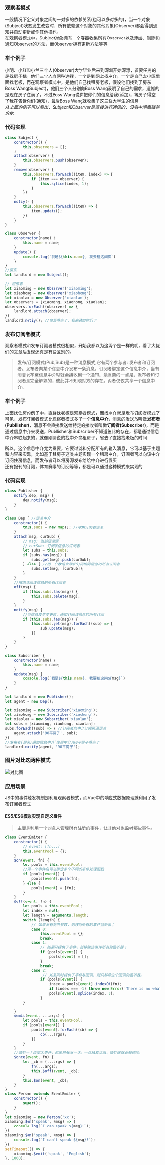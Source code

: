 ### 观察者模式
一般情况下定义对象之间的一对多的依赖关系(也可以多对多的)，当一个对象(Subject)状态发生改变时，所有依赖这个对象的其他对象(Observer)都会得到通知并自动更新或作其他操作。  
在观察者模式中，Subject对象拥有一个容器收集所有Observer以及添加、删除和通知Observer的方法，而Observer拥有更新方法等等  
### 举个例子
小明、小红和小兰三个人(Observer)大学毕业后来到深圳开始深漂，首要任务的是找房子租，他们三个人有两种选择，一个是到网上找中介，一个是自己去小区里面找老板，而在观察者模式中，是他们自己找租房老板，假设他们找到了房东Boss Wang(Subject)，他们三个人分别向Boss Wang表明了自己的需求，遗憾的是现在房子住满了，不过Boss Wang说你把你们的信息给我(添加)，等房子得空了我在告诉你们(通知)，最后Boss Wang就收集了这三位大学生的信息  
*从上面的例子可以看出，Subject和Observer是直接进行通信的，没有中间商赚差价欸*
### 代码实现
```js
class Subject {
    constructor() {
        this.observers = [];
    }
    attach(observer) {
        this.observers.push(observer);
    }
    remove(observer) {
        this.observers.forEach((item, index) => {
            if (item === observer) {
                this.splice(index, 1);
            }
        })
    }
    notiy() {
        this.observers.forEach((item) => {
            item.update();
        })
    }
}

class Observer {
    constructor(name) {
        this.name = name;
    }
    update() {
        console.log(`我是${this.name}, 我要租这间房`)
    }
}
//房东
let landlord = new Subject(); 

// 租房者
let xiaoming = new Observer('xiaoming');
let xiaohong = new Observer('xiaohong');
let xiaolan = new Observer('xiaolan');
let observers = [xiaoming, xiaohong, xiaolan];
observers.forEach((observer) => {
    landlord.attach(observer);
})
landlord.notiy(); //住房得空了，我来通知你们了
```
### 发布订阅者模式
观察者模式和发布订阅者模式很相似，开始我都以为这两个是一样的呢，看了大佬们的文章后发现还真是有些区别的。  
> 发布/订阅模式(Pub/Sub)是一种消息模式,它有两个参与者: 发布者和订阅者。发布者向某个信息中介发布一条消息，订阅者绑定这个信息中介，当有消息发布至信息中介时就会接收到一个通知。最重要的一点是，发布者和订阅者是完全解耦的，彼此并不知晓对方的存在。两者仅仅共享一个信息中介。
### 举个例子
上面找住房的例子中，直接找老板是观察者模式，而找中介就是发布订阅者模式了  
可见，发布订阅者模式比观察者模式多了一个**信息中介**，消息的发送放叫做**发布者(Publlisher)**，消息不会直接发送给特定的接收者叫做**订阅者(Subscriber)**，而是通过信息中介来发送，Publlisher和Subscriber不知道彼此的存在，都是通过信息中介串联起来的，就像刚刚说的找中介商租房子，省去了直接找老板的时间  

所以，这个信息中介尤为重要，它要过滤和分配所有的输入消息，它可以基于主题和内容来实现，比如基于租房子这类主题实现一个租房中介，订阅者可以向该中介订阅住房信息，而发布者可以将房源发布给给中介进行置买  
还有报刊的订阅，体育赛事的订阅等等，都是可以通过这种模式来实现的
### 代码实现
```js
class Publisher {
    notify(dep, msg) {
        dep.notify(msg);
    }
}

class Dep { //信息中介
    constructor() {
        this.subs = new Map(); //收集订阅者信息
    }
    attach(msg, curSub) {
        // msg: 当前信息源
        // curSub: 订阅该信息的订阅者
        let subs = this.subs;
        if (subs.has(msg)) {
            subs.get(msg).push(curSub);
        } else { //用一个数组来维护订阅相同信息的所有订阅者
            subs.set(msg, [curSub]);
        }
    }
    //解绑订阅该信息的所有订阅者
    off(msg) { 
        if (this.subs.has(msg)) {
            this.subs.delete(msg);
        }
    }
    notify(msg) {
        //当信息发生变更时，通知订阅该信息的所有订阅
        if (this.subs.has(msg)) { 
            this.subs.get(msg).forEach((sub) => {
                sub.update(msg);
            })
        }
    }
}

class Subscriber {
    constructor(name) {
        this.name = name;
    }
    update(msg) {
        console.log(`我是${this.name}, 我要租这间${msg}`)
    }
}

let landlord = new Publisher();
let agent = new Dep();

let xiaoming = new Subscriber('xiaoming');
let xiaohong = new Subscriber('xiaohong');
let xiaolan = new Subscriber('xiaolan');
let subs = [xiaoming, xiaohong, xiaolan];
subs.forEach((sub) => { //订阅者向中介订阅房源信息
    agent.attach('90平房子', sub);
})
//发布者(房东)通知信息中介(住房中介)90平房子得空了
landlord.notify(agent, '90平房子'); 
```
### 图片对比这两种模式
![对比图](https://github.com/pumpkinduan/FigureBed)
### 应用场景
JS中的事件触发机制是利用观察者模式，而Vue中的响应式数据原理就利用了发布订阅者模式
#### ES5/ES6模拟实现自定义事件
> 主要是利用一个对象来管理所有注册的事件，让其他对象监听那些事件。
```js
class EventEmiter {
    constructor() {
        // event: [fn...]
        this.eventPool = {};
    }
    $on(event, fn) {
        let pools = this.eventPool;
        //同一个事件名可以绑定多个不同的事件处理函数
        if (pools[event]) {
            pools[event].push(fn);
        } else {
            pools[event] = [fn];
        }
    }
    $off(event, fn) {
        let pools = this.eventPool;
        let index = null;
        let length = arguments.length;
        switch (length) {
            // 如果没有提供参数，则移除所有的事件监听器；
            case 0:
                this.eventPool = {};
                break;
            case 1:
                // 如果只提供了事件，则移除该事件所有的监听器；
                if (pools[event]) {
                    pools[event] = [];
                }
                break;
            case 2:
                 // 如果同时提供了事件与回调，则只移除这个回调的监听器。
                if (pools[event]) {
                    index = pools[event].indexOf(fn);
                    if (index === -1) throw new Error('There is no what you provide fn')
                    pools[event].splice(index, 1);
                }
        }

    }
    $emit(event, ...args) {
        let pools = this.eventPool;
        if (pools[event]) {
            pools[event].forEach((cb) => {
                cb(...args);
            })
        }
    }
    //监听一个自定义事件，但是只触发一次。一旦触发之后，监听器就会被移除。
    $once(event, fn) {
        let _cb = (...args) => {
            fn(...args);
            this.$off(event, _cb);
        }
        this.$on(event, _cb);
    }
}
class Person extends EventEmiter {
    constructor() {
        super();
    }
}
let xiaoming = new Person('xx');
xiaoming.$on('speak', (msg) => {
    console.log(`I can speak ${msg}!`);
})
xiaoming.$on('speak', (msg) => {
    console.log(`I can't speak ${msg}!`);
})
setTimeout(() => {
    xiaoming.$emit('speak', 'English');
}, 1000);
```